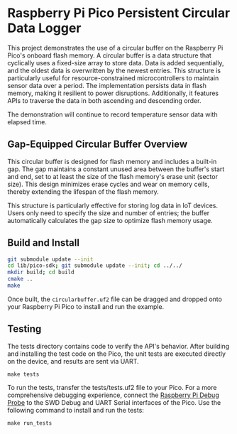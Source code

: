 # Raspberry Pi Pico Persistent Circular Data Logger

This project demonstrates the use of a circular buffer on the Raspberry Pi Pico's onboard flash memory. A circular buffer is a data structure that cyclically uses a fixed-size array to store data. Data is added sequentially, and the oldest data is overwritten by the newest entries. This structure is particularly useful for resource-constrained microcontrollers to maintain sensor data over a period. The implementation persists data in flash memory, making it resilient to power disruptions. Additionally, it features APIs to traverse the data in both ascending and descending order.

The demonstration will continue to record temperature sensor data with elapsed time.

## Gap-Equipped Circular Buffer Overview

This circular buffer is designed for flash memory and includes a built-in gap. The gap maintains a constant unused area between the buffer's start and end, set to at least the size of the flash memory's erase unit (sector size). This design minimizes erase cycles and wear on memory cells, thereby extending the lifespan of the flash memory.

This structure is particularly effective for storing log data in IoT devices. Users only need to specify the size and number of entries; the buffer automatically calculates the gap size to optimize flash memory usage.

## Build and Install

```bash
git submodule update --init
cd lib/pico-sdk; git submodule update --init; cd ../../
mkdir build; cd build
cmake ..
make
```

Once built, the `circularbuffer.uf2` file can be dragged and dropped onto your Raspberry Pi Pico to install and run the example.

## Testing

The tests directory contains code to verify the API's behavior. After building and installing the test code on the Pico, the unit tests are executed directly on the device, and results are sent via UART.

```
make tests
```

To run the tests, transfer the tests/tests.uf2 file to your Pico. For a more comprehensive debugging experience, connect the [Raspberry Pi Debug Probe](https://www.raspberrypi.com/documentation/microcontrollers/debug-probe.html) to the SWD Debug and UART Serial interfaces of the Pico. Use the following command to install and run the tests:

```
make run_tests
```


